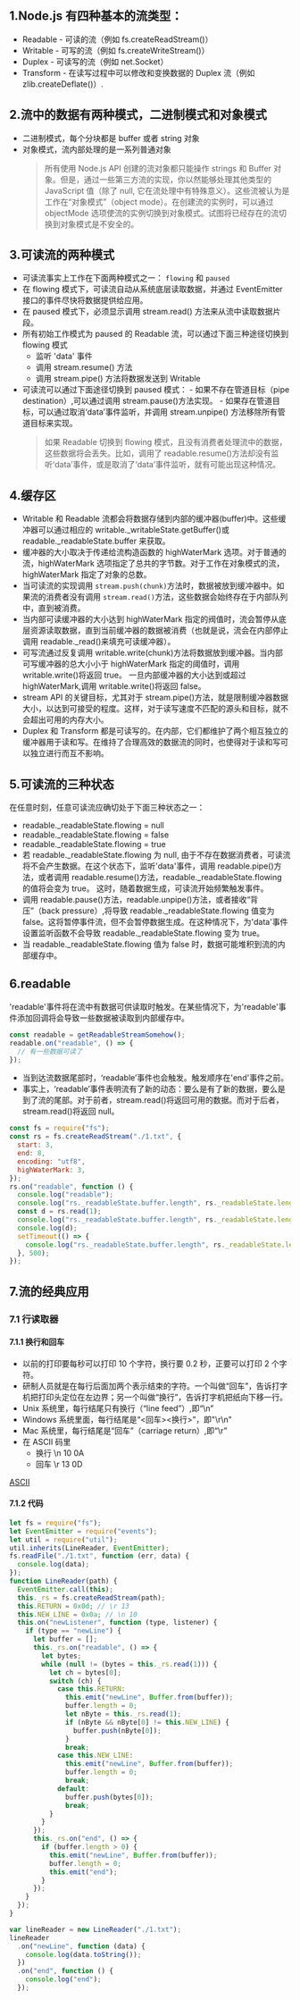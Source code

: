 ## 1.Node.js 有四种基本的流类型：

- Readable - 可读的流（例如 fs.createReadStream()）
- Writable - 可写的流（例如 fs.createWriteStream()）
- Duplex - 可读写的流（例如 net.Socket）
- Transform - 在读写过程中可以修改和变换数据的 Duplex 流（例如 zlib.createDeflate()）.

## 2.流中的数据有两种模式，二进制模式和对象模式

- 二进制模式，每个分块都是 buffer 或者 string 对象
- 对象模式，流内部处理的是一系列普通对象
  > 所有使用 Node.js API 创建的流对象都只能操作 strings 和 Buffer 对象。但是，通过一些第三方流的实现，你以然能够处理其他类型的 JavaScript 值（除了 null, 它在流处理中有特殊意义）。这些流被认为是工作在“对象模式”（object mode）。在创建流的实例时，可以通过 objectMode 选项使流的实例切换到对象模式。试图将已经存在的流切换到对象模式是不安全的。

## 3.可读流的两种模式

- 可读流事实上工作在下面两种模式之一： `flowing` 和 `paused`
- 在 flowing 模式下，可读流自动从系统底层读取数据，并通过 EventEmitter 接口的事件尽快将数据提供给应用。
- 在 paused 模式下，必须显示调用 stream.read() 方法来从流中读取数据片段。
- 所有初始工作模式为 paused 的 Readable 流，可以通过下面三种途径切换到 flowing 模式
  - 监听 'data' 事件
  - 调用 stream.resume() 方法
  - 调用 stream.pipe() 方法将数据发送到 Writable
- 可读流可以通过下面途径切换到 paused 模式： - 如果不存在管道目标（pipe destination）,可以通过调用 stream.pause()方法实现。 - 如果存在管道目标，可以通过取消‘data’事件监听，并调用 stream.unpipe() 方法移除所有管道目标来实现。
  > 如果 Readable 切换到 flowing 模式，且没有消费者处理流中的数据，这些数据将会丢失。比如，调用了 readable.resume()方法却没有监听‘data’事件，或是取消了‘data’事件监听，就有可能出现这种情况。

## 4.缓存区

- Writable 和 Readable 流都会将数据存储到内部的缓冲器(buffer)中。这些缓冲器可以通过相应的 writable.\_writableState.getBuffer()或 readable.\_readableState.buffer 来获取。
- 缓冲器的大小取决于传递给流构造函数的 highWaterMark 选项。对于普通的流，highWaterMark 选项指定了总共的字节数。对于工作在对象模式的流，highWaterMark 指定了对象的总数。
- 当可读流的实现调用 `stream.push(chunk)`方法时，数据被放到缓冲器中。如果流的消费者没有调用 `stream.read()`方法，这些数据会始终存在于内部队列中，直到被消费。
- 当内部可读缓冲器的大小达到 highWaterMark 指定的阀值时，流会暂停从底层资源读取数据，直到当前缓冲器的数据被消费（也就是说，流会在内部停止调用 readable.\_read()来填充可读缓冲器）。
- 可写流通过反复调用 writable.write(chunk)方法将数据放到缓冲器。当内部可写缓冲器的总大小小于 highWaterMark 指定的阈值时，调用 writable.write()将返回 true。 一旦内部缓冲器的大小达到或超过 highWaterMark,调用 writable.write()将返回 false。
- stream API 的关键目标，尤其对于 stream.pipe()方法，就是限制缓冲器数据大小，以达到可接受的程度。这样，对于读写速度不匹配的源头和目标，就不会超出可用的内存大小。
- Duplex 和 Transform 都是可读写的。在内部，它们都维护了两个相互独立的缓冲器用于读和写。在维持了合理高效的数据流的同时，也使得对于读和写可以独立进行而互不影响。

## 5.可读流的三种状态

在任意时刻，任意可读流应确切处于下面三种状态之一：

- readable.\_readableState.flowing = null
- readable.\_readableState.flowing = false
- readable.\_readableState.flowing = true
- 若 readable.\_readableState.flowing 为 null, 由于不存在数据消费者，可读流将不会产生数据。在这个状态下，监听'data'事件，调用 readable.pipe()方法，或者调用 readable.resume()方法，readable.\_readableState.flowing 的值将会变为 true。 这时，随着数据生成，可读流开始频繁触发事件。
- 调用 readable.pause()方法，readable.unpipe()方法，或者接收“背压”（back pressure）,将导致 readable.\_readableState.flowing 值变为 false。这将暂停事件流，但不会暂停数据生成。在这种情况下，为'data'事件设置监听函数不会导致 readable.\_readableState.flowing 变为 true。
- 当 readable.\_readableState.flowing 值为 false 时，数据可能堆积到流的内部缓存中。

## 6.readable

'readable'事件将在流中有数据可供读取时触发。在某些情况下，为'readable'事件添加回调将会导致一些数据被读取到内部缓存中。

```js
const readable = getReadableStreamSomehow();
readable.on("readable", () => {
  // 有一些数据可读了
});
```

- 当到达流数据尾部时，‘readable’事件也会触发。触发顺序在'end'事件之前。
- 事实上，‘readable’事件表明流有了新的动态：要么是有了新的数据，要么是到了流的尾部。对于前者，stream.read()将返回可用的数据。而对于后者，stream.read()将返回 null。

```js
const fs = require("fs");
const rs = fs.createReadStream("./1.txt", {
  start: 3,
  end: 8,
  encoding: "utf8",
  highWaterMark: 3,
});
rs.on("readable", function () {
  console.log("readable");
  console.log("rs._readableState.buffer.length", rs._readableState.length);
  const d = rs.read(1);
  console.log("rs._readableState.buffer.length", rs._readableState.length);
  console.log(d);
  setTimeout(() => {
    console.log("rs._readableState.buffer.length", rs._readableState.length);
  }, 500);
});
```

## 7.流的经典应用

### 7.1 行读取器

#### 7.1.1 换行和回车

- 以前的打印要每秒可以打印 10 个字符，换行要 0.2 秒，正要可以打印 2 个字符。
- 研制人员就是在每行后面加两个表示结束的字符。一个叫做“回车”，告诉打字机把打印头定位在左边界；另一个叫做“换行”，告诉打字机把纸向下移一行。
- Unix 系统里，每行结尾只有换行（“line feed”）,即“\n”
- Windows 系统里面，每行结尾是“<回车><换行>”，即"\r\n"
- Mac 系统里，每行结尾是“回车”（carriage return）,即“\r”
- 在 ASCII 码里
  - 换行 \n 10 0A
  - 回车 \r 13 0D

[ASCII](http://ascii.911cha.com/)

#### 7.1.2 代码

```js
let fs = require("fs");
let EventEmitter = require("events");
let util = require("util");
util.inherits(LineReader, EventEmitter);
fs.readFile("./1.txt", function (err, data) {
  console.log(data);
});
function LineReader(path) {
  EventEmitter.call(this);
  this._rs = fs.createReadStream(path);
  this.RETURN = 0x0d; // \r 13
  this.NEW_LINE = 0x0a; // \n 10
  this.on("newListener", function (type, listener) {
    if (type == "newLine") {
      let buffer = [];
      this._rs.on("readable", () => {
        let bytes;
        while (null != (bytes = this._rs.read(1))) {
          let ch = bytes[0];
          switch (ch) {
            case this.RETURN:
              this.emit("newLine", Buffer.from(buffer));
              buffer.length = 0;
              let nByte = this._rs.read(1);
              if (nByte && nByte[0] != this.NEW_LINE) {
                buffer.push(nByte[0]);
              }
              break;
            case this.NEW_LINE:
              this.emit("newLine", Buffer.from(buffer));
              buffer.length = 0;
              break;
            default:
              buffer.push(bytes[0]);
              break;
          }
        }
      });
      this._rs.on("end", () => {
        if (buffer.length > 0) {
          this.emit("newLine", Buffer.from(buffer));
          buffer.length = 0;
          this.emit("end");
        }
      });
    }
  });
}

var lineReader = new LineReader("./1.txt");
lineReader
  .on("newLine", function (data) {
    console.log(data.toString());
  })
  .on("end", function () {
    console.log("end");
  });
```
